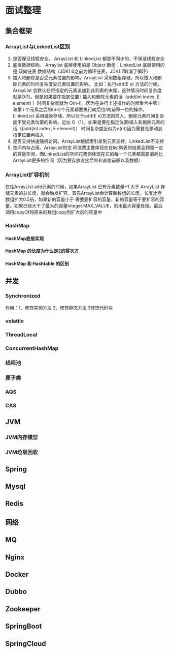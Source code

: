 # 面试整理
## 集合框架
### ArrayList与LinkedList区别
1. 是否保证线程安全。 ArrayList 和 LinkedList 都是不同步的，不保证线程安全  
2. 底层数据结构。 Arraylist 底层使用的是 Object 数组；LinkedList 底层使用的是 双向链表 数据结构（JDK1.6之前为循环链表，JDK1.7取消了循环）  
3. 插入和删除是否受元素位置的影响。ArrayList 采用数组存储，所以插入和删除元素的时间复杂度受元素位置的影响。 比如：执行add(E e) 方法的时候， ArrayList 会默认在将指定的元素追加到此列表的末尾，这种情况时间复杂度就是O(1)。但是如果要在指定位置 i 插入和删除元素的话（add(int index, E element) ）时间复杂度就为 O(n-i)。因为在进行上述操作的时候集合中第 i 和第 i 个元素之后的(n-i)个元素都要执行向后位/向前移一位的操作。  
LinkedList 采用链表存储，所以对于add(E e)方法的插入，删除元素时间复杂度不受元素位置的影响，近似 O（1），如果是要在指定位置i插入和删除元素的话（(add(int index, E element)） 时间复杂度近似为o(n))因为需要先移动到指定位置再插入
4. 是否支持快速随机访问。ArrayList根据索引拿到元素支持，LinkedList不支持  
5. 空间内存占用。ArrayList的空 间浪费主要体现在在list列表的结尾会预留一定的容量空间，而LinkedList的空间花费则体现在它的每一个元素都需要消耗比ArrayList更多的空间（因为要存放直接后继和直接前驱以及数据）  

### ArrayList扩容机制
在往ArrayList add元素的时候，如果ArrayList 已有元素数量+1 大于 ArrayList 存储元素的总长度，就会触发扩容。首先ArrayList会计算新数组的长度，长度比老数组扩大0.5倍，如果新的容量小于 需要要扩容的容量，新的容量等于要扩容的容量。如果已经大于了最大的容量Integer.MAX_VALUE，则用最大容量处理。最后调用copyOf将原来的数组copy到扩大后的容量中
### HashMap
#### HashMap底层实现
#### HashMap 的长度为什么是2的幂次方
#### HashMap 和 Hashtable 的区别
## 并发
### Synchronized
作用：1、修饰实例方法 2、修饰静态方法 3修饰代码块
### volatile
### ThreadLocal
### ConcurrentHashMap
### 线程池
### 原子类
### AQS
### CAS
## JVM
### JVM内存模型
### JVM垃圾回收
## Spring
## Mysql
## Redis
## 网络
## MQ
## Nginx
## Docker
## Dubbo
## Zookeeper
## SpringBoot
## SpringCloud